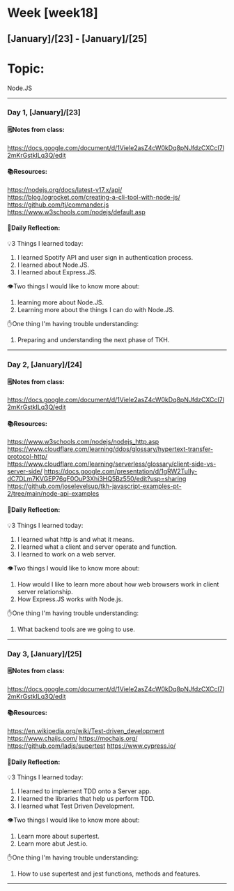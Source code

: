 # Week [week18]
## [January]/[23] - [January]/[25]

# Topic:
Node.JS
___

### Day 1, [January]/[23]

#### 🗒️Notes from class:
https://docs.google.com/document/d/1Viele2asZ4cW0kDq8pNJfdzCXCcI7l2mKrGstkILq3Q/edit

#### 📚Resources:
https://nodejs.org/docs/latest-v17.x/api/
https://blog.logrocket.com/creating-a-cli-tool-with-node-js/
https://github.com/tj/commander.js
https://www.w3schools.com/nodejs/default.asp

#### 💭Daily Reflection:

💡3 Things I learned today:
1. I learned Spotify API and user sign in authentication process.
2. I learned about Node.JS.
3. I learned about Express.JS.

👁️Two things I would like to know more about:
1. learning more about Node.JS.
2. Learning more about the things I can do with Node.JS.

✋One thing I'm having trouble understanding:
1. Preparing and understanding the next phase of TKH.


___

### Day 2, [January]/[24]

#### 🗒️Notes from class:
https://docs.google.com/document/d/1Viele2asZ4cW0kDq8pNJfdzCXCcI7l2mKrGstkILq3Q/edit

#### 📚Resources:
https://www.w3schools.com/nodejs/nodejs_http.asp
https://www.cloudflare.com/learning/ddos/glossary/hypertext-transfer-protocol-http/
https://www.cloudflare.com/learning/serverless/glossary/client-side-vs-server-side/
https://docs.google.com/presentation/d/1gRW2TuIIy-dC7DLm7KVGEP76qF0OuP3Xhi3HQ5Bz550/edit?usp=sharing
https://github.com/joselevelsup/tkh-javascript-examples-pt-2/tree/main/node-api-examples
#### 💭Daily Reflection:

💡3 Things I learned today:
1. I learned what http is and what it means.
2. I learned what a client and server operate and function.
3. I learned to work on a web server.

👁️Two things I would like to know more about:
1. How would I like to learn more about how web browsers work in client server relationship.
2. How Express.JS works with Node.js.

✋One thing I'm having trouble understanding:
1. What backend tools are we going to use.

___

### Day 3, [January]/[25]

#### 🗒️Notes from class:
https://docs.google.com/document/d/1Viele2asZ4cW0kDq8pNJfdzCXCcI7l2mKrGstkILq3Q/edit

#### 📚Resources:
https://en.wikipedia.org/wiki/Test-driven_development
https://www.chaijs.com/
https://mochajs.org/
https://github.com/ladjs/supertest
https://www.cypress.io/

#### 💭Daily Reflection:

💡3 Things I learned today:
1. I learned to implement TDD onto a Server app.
2. I learned the libraries that help us perform TDD.
3. I learned what Test Driven Development.

👁️Two things I would like to know more about:
1. Learn more about supertest.
2. Learn more abut Jest.io.

✋One thing I'm having trouble understanding:
1. How to use supertest and jest functions, methods and features.

___
